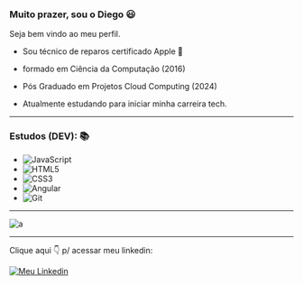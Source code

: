 ### Muito prazer, sou o Diego 😃
Seja bem vindo ao meu perfil.

- Sou técnico de reparos certificado Apple 🍎

- formado em Ciência da Computação (2016) 

- Pós Graduado em Projetos Cloud Computing (2024)

- Atualmente estudando para iniciar minha carreira tech. 
---

### Estudos (DEV): 📚
- ![JavaScript](https://img.shields.io/badge/JavaScript-F7DF1E?style=for-the-badge&logo=javascript&logoColor=black)
- ![HTML5](https://img.shields.io/badge/HTML5-E34F26?style=for-the-badge&logo=html5&logoColor=white)
- ![CSS3](https://img.shields.io/badge/CSS3-1572B6?style=for-the-badge&logo=css3&logoColor=white)
- ![Angular](https://img.shields.io/badge/Angular-DD0031?style=for-the-badge&logo=angular&logoColor=white)
- ![Git](https://img.shields.io/badge/GIT-E44C30?style=for-the-badge&logo=git&logoColor=white)

---

![a](https://github-readme-stats.vercel.app/api/top-langs/?username=diegomarins33&theme=blue-green)

---
Clique aqui 👇 p/ acessar meu linkedin:

[![Meu Linkedin](https://img.shields.io/badge/LinkedIn-0077B5?style=for-the-badge&logo=linkedin&logoColor=white)](https://www.linkedin.com/in/diego-marins-a9240184/)

